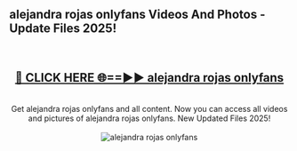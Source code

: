 <h2>alejandra rojas onlyfans Videos And Photos - Update Files 2025!</h2>
<br>
<div align="center">
<h2><a href="https://linkcuts.com/hfmhzwbr" rel="nofollow">🔴 CLICK HERE 🌐==►► alejandra rojas onlyfans</a></h2>
<br>
Get alejandra rojas onlyfans and all content. Now you can access all videos and pictures of alejandra rojas onlyfans. New Updated Files 2025!
<br>
<br>
<a href="https://linkcuts.com/hfmhzwbr" rel="nofollow" data-target="animated-image.originalLink"><img src="https://i.ibb.co.com/WyWwxjT/player-gif2.gif" alt="alejandra rojas onlyfans" style="max-width: 100%; display: inline-block;" data-target="animated-image.originalImage"></a>
</div>
<br>